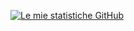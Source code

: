 [![Le mie statistiche GitHub](https://github-readme-stats.vercel.app/api?username=MaurizioVillanova)](https://github.com/anuraghazra/github-readme-stats)
